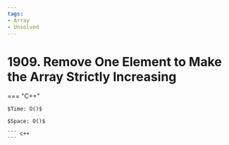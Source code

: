```yaml
---
tags:
- Array
- Unsolved
---
```



# 1909. Remove One Element to Make the Array Strictly Increasing

=== "C++"

    $Time: O()$

    $Space: O()$

    ``` c++
    ```